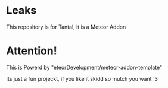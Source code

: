 # Leaks
This repository is for Tantal, it is a Meteor Addon

# Attention!
This is Powerd by "eteorDevelopment/meteor-addon-template"

Its just a fun projeckt, if you like it skidd so mutch you want :3
